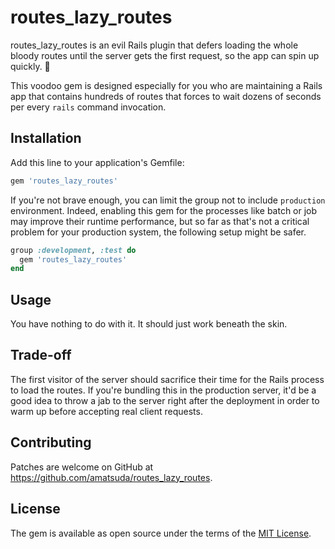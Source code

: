 # routes_lazy_routes

routes_lazy_routes is an evil Rails plugin that defers loading the whole bloody routes until the server gets the first request, so the app can spin up quickly. 🤘

This voodoo gem is designed especially for you who are maintaining a Rails app that contains hundreds of routes that forces to wait dozens of seconds per every `rails` command invocation.


## Installation

Add this line to your application's Gemfile:

```ruby
gem 'routes_lazy_routes'
```

If you're not brave enough, you can limit the group not to include `production` environment.
Indeed, enabling this gem for the processes like batch or job may improve their runtime performance, but so far as that's not a critical problem for your production system, the following setup might be safer.

```ruby
group :development, :test do
  gem 'routes_lazy_routes'
end
```


## Usage

You have nothing to do with it. It should just work beneath the skin.


## Trade-off

The first visitor of the server should sacrifice their time for the Rails process to load the routes.
If you're bundling this in the production server, it'd be a good idea to throw a jab to the server right after the deployment in order to warm up before accepting real client requests.


## Contributing

Patches are welcome on GitHub at https://github.com/amatsuda/routes_lazy_routes.


## License

The gem is available as open source under the terms of the [MIT License](https://opensource.org/licenses/MIT).
